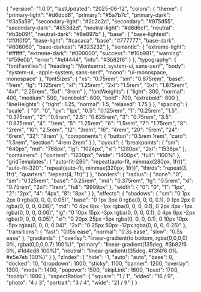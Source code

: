 {
  "version": "1.0.0",
  "lastUpdated": "2025-06-12",
  "colors": {
    "theme": {
      "primary-light": "#d6dcd6",
      "primary": "#5a7b7c", 
      "primary-dark": "#3a5a59",
      "secondary-light": "#2c2c2c",
      "secondary": "#975d55",
      "secondary-dark": "#853d2d",
      "neutral-light": "#d8d6cf",
      "neutral": "#b3b09f",
      "neutral-dark": "#8e897b"
    },
    "base": {
      "base-lightest": "#f0f0f0",
      "base-light": "#cacaca", 
      "base": "#777777",
      "base-dark": "#606060",
      "base-darkest": "#323232"
    },
    "semantic": {
      "extreme-light": "#ffffff",
      "extreme-dark": "#000000",
      "success": "#10b981",
      "warning": "#f59e0b", 
      "error": "#ef4444",
      "info": "#3b82f6"
    }
  },
  "typography": {
    "fontFamilies": {
      "heading": "Montserrat, system-ui, sans-serif",
      "body": "system-ui, -apple-system, sans-serif",
      "mono": "ui-monospace, monospace"
    },
    "fontSizes": {
      "xs": "0.75rem",
      "sm": "0.875rem",
      "base": "1rem",
      "lg": "1.125rem",
      "xl": "1.25rem",
      "2xl": "1.5rem",
      "3xl": "1.875rem",
      "4xl": "2.25rem",
      "5xl": "3rem"
    },
    "fontWeights": {
      "light": 300,
      "normal": 400,
      "medium": 500,
      "semibold": 600,
      "bold": 700,
      "extrabold": 800
    },
    "lineHeights": {
      "tight": 1.25,
      "normal": 1.5,
      "relaxed": 1.75
    }
  },
  "spacing": {
    "scale": {
      "0": "0",
      "px": "1px",
      "0.5": "0.125rem",
      "1": "0.25rem",
      "1.5": "0.375rem",
      "2": "0.5rem",
      "2.5": "0.625rem",
      "3": "0.75rem",
      "3.5": "0.875rem",
      "4": "1rem",
      "5": "1.25rem",
      "6": "1.5rem",
      "7": "1.75rem",
      "8": "2rem",
      "10": "2.5rem",
      "12": "3rem",
      "16": "4rem",
      "20": "5rem",
      "24": "6rem",
      "32": "8rem"
    },
    "components": {
      "button": "0.5rem 1rem",
      "card": "1.5rem",
      "section": "4rem 2rem"
    }
  },
  "layout": {
    "breakpoints": {
      "sm": "640px",
      "md": "768px",
      "lg": "1024px",
      "xl": "1280px",
      "2xl": "1536px"
    },
    "containers": {
      "content": "1200px",
      "wide": "1400px",
      "full": "100%"
    },
    "gridTemplates": {
      "auto-fit-280": "repeat(auto-fit, minmax(280px, 1fr))",
      "auto-fit-320": "repeat(auto-fit, minmax(320px, 1fr))",
      "thirds": "repeat(3, 1fr)",
      "quarters": "repeat(4, 1fr)"
    }
  },
  "borders": {
    "radius": {
      "none": "0",
      "sm": "0.125rem",
      "base": "0.25rem",
      "md": "0.375rem",
      "lg": "0.5rem",
      "xl": "0.75rem",
      "2xl": "1rem",
      "full": "9999px"
    },
    "width": {
      "0": "0",
      "1": "1px",
      "2": "2px",
      "4": "4px",
      "8": "8px"
    }
  },
  "effects": {
    "shadows": {
      "sm": "0 1px 2px 0 rgba(0, 0, 0, 0.05)",
      "base": "0 1px 3px 0 rgba(0, 0, 0, 0.1), 0 1px 2px 0 rgba(0, 0, 0, 0.06)",
      "md": "0 4px 6px -1px rgba(0, 0, 0, 0.1), 0 2px 4px -1px rgba(0, 0, 0, 0.06)",
      "lg": "0 10px 15px -3px rgba(0, 0, 0, 0.1), 0 4px 6px -2px rgba(0, 0, 0, 0.05)",
      "xl": "0 20px 25px -5px rgba(0, 0, 0, 0.1), 0 10px 10px -5px rgba(0, 0, 0, 0.04)",
      "2xl": "0 25px 50px -12px rgba(0, 0, 0, 0.25)"
    },
    "transitions": {
      "fast": "0.15s ease",
      "normal": "0.3s ease",
      "slow": "0.5s ease"
    },
    "gradients": {
      "overlay": "linear-gradient(to bottom, rgba(0,0,0,0) 0%, rgba(0,0,0,0.7) 100%)",
      "primary": "linear-gradient(135deg, #3b82f6 0%, #1d4ed8 100%)",
      "neutral": "linear-gradient(135deg, #f3f4f6 0%, #e5e7eb 100%)"
    }
  },
  "zIndex": {
    "hide": -1,
    "auto": "auto",
    "base": 0,
    "docked": 10,
    "dropdown": 1000,
    "sticky": 1100,
    "banner": 1200,
    "overlay": 1300,
    "modal": 1400,
    "popover": 1500,
    "skipLink": 1600,
    "toast": 1700,
    "tooltip": 1800
  },
  "aspectRatios": {
    "square": "1 / 1",
    "video": "16 / 9",
    "photo": "4 / 3",
    "portrait": "3 / 4",
    "wide": "21 / 9"
  }
}
